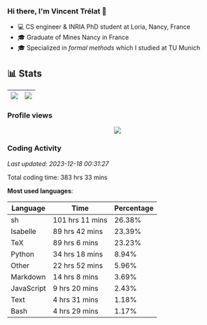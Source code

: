 ### Hi there, I'm Vincent Trélat 👋

-   💻 CS engineer & INRIA PhD student at Loria, Nancy, France
-   🎓 Graduate of Mines Nancy in France
-   🎓 Specialized in _formal methods_ which I studied at TU Munich

## 📊 **Stats**

| <img align="center" src="https://readme-stats.clckblog.space/api?username=VTrelat&show_icons=true&include_all_commits=true&theme=tokyonight&hide_border=true" /> | <img align="center" src="https://readme-stats.clckblog.space/api/top-langs/?username=VTrelat&layout=compact&theme=tokyonight&hide_border=true" /> |
| ---------------------------------------------------------------------------------------------------------------------------------------------------------------- | ------------------------------------------------------------------------------------------------------------------------------------------------- |

### Profile views

<p align="center">
 <img src="https://profile-counter.glitch.me/VTrelat/count.svg" />
</p>

<!--automations-->
### Coding Activity
_Last updated: 2023-12-18 00:31:27_

Total coding time: 383 hrs 33 mins

**Most used languages**:

| Language | Time | Percentage |
| ------------- | ------------- | ------------- |
| sh | 101 hrs 11 mins | 26.38% |
| Isabelle | 89 hrs 42 mins | 23.39% |
| TeX | 89 hrs 6 mins | 23.23% |
| Python | 34 hrs 18 mins | 8.94% |
| Other | 22 hrs 52 mins | 5.96% |
| Markdown | 14 hrs 8 mins | 3.69% |
| JavaScript | 9 hrs 20 mins | 2.43% |
| Text | 4 hrs 31 mins | 1.18% |
| Bash | 4 hrs 29 mins | 1.17% |

